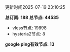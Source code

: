 更新时间2025-07-19 23:10:25

**总订阅: 188**
**总节点: 44535**
- vless节点: 19898
- hysteria2节点: 8

**google ping有效节点: 13**

